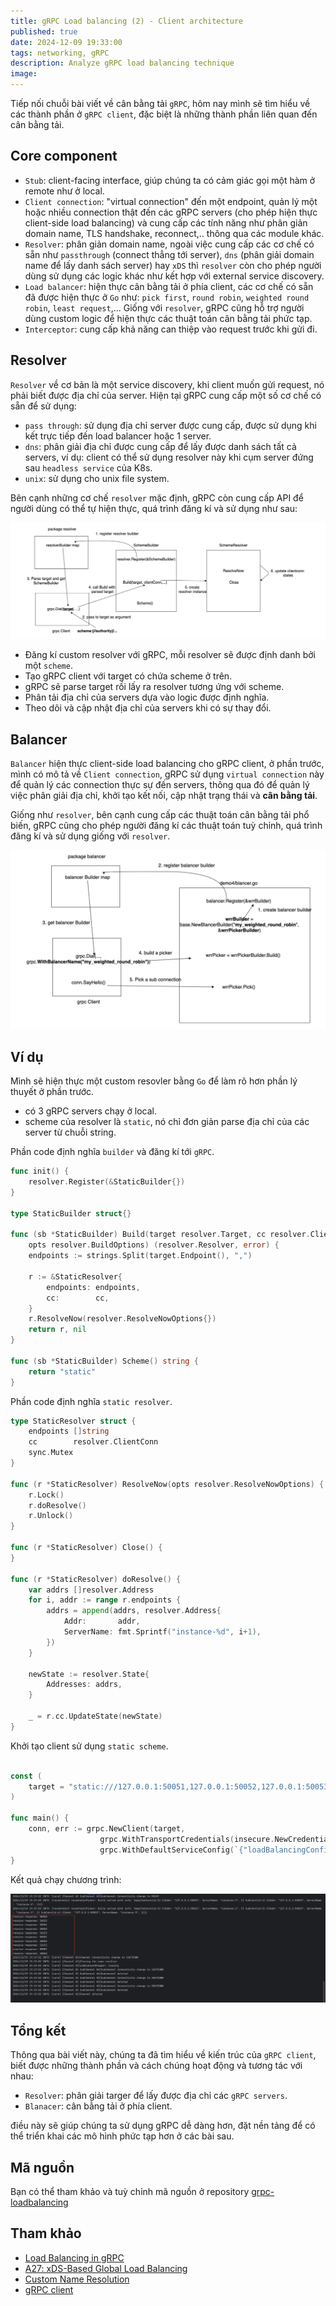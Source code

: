 ```yaml
---
title: gRPC Load balancing (2) - Client architecture
published: true
date: 2024-12-09 19:33:00
tags: networking, gRPC
description: Analyze gRPC load balancing technique
image:
---
```


Tiếp nối chuỗi bài viết về cân bằng tải `gRPC`, hôm nay mình sẽ tìm hiểu về các thành phần ở `gRPC client`, đặc biệt là những thành phần liên quan đến cân bằng tải.

## Core component

- `Stub`: client-facing interface, giúp chúng ta có cảm giác gọi một hàm ở remote như ở local.
- `Client connection`: "virtual connection" đến một endpoint, quản lý một hoặc nhiều connection thật đến các gRPC servers (cho phép hiện thực client-side load balancing) và cung cấp các tính năng như phân giản domain name, TLS handshake, reconnect,.. thông qua các module khác.
- `Resolver`: phân giản domain name, ngoài việc cung cấp các cơ chế có sẵn như `passthrough` (connect thẳng tới server), `dns` (phân giải domain name để lấy danh sách server) hay `xDS` thì `resolver` còn cho phép người dùng sử dụng các logic khác như kết hợp với external service discovery.
- `Load balancer`: hiện thực cân bằng tải ở phía client, các cơ chế có sẵn đã được hiện thực ở `Go` như: `pick first`, `round robin`, `weighted round robin`, `least request`,... Giống với `resolver`, gRPC cũng hỗ trợ người dùng custom logic để hiện thực các thuật toán cân bằng tải phức tạp. 
- `Interceptor`: cung cấp khả năng can thiệp vào request trước khi gửi đi.


## Resolver

`Resolver` về cơ bản là một service discovery, khi client muốn gửi request, nó phải biết được địa chỉ của server. Hiện tại gRPC cung cấp một số cơ chế có sẵn để sử dụng:
- `pass through`: sử dụng địa chỉ server được cung cấp, được sử dụng khi kết trực tiếp đến load balancer hoặc 1 server.
- `dns`: phân giải địa chỉ được cung cấp để lấy được danh sách tất cả servers, ví dụ: client có thể sử dụng resolver này khi cụm server đứng sau `headless service` của K8s.
- `unix`: sử dụng cho unix file system.

Bên cạnh những cơ chế `resolver` mặc định, gRPC còn cung cấp API để người dùng có thể tự hiện thực, quá trình đăng kí và sử dụng như sau:

![grpc-resolver](img/grpc-resolver.png)

- Đăng kí custom resolver với gRPC, mỗi resolver sẽ được định danh bởi một `scheme`.
- Tạo gRPC client với target có chứa scheme ở trên.
- gRPC sẽ parse target rồi lấy ra resolver tương ứng với scheme.
- Phân tải địa chỉ của servers dựa vào logic được định nghĩa.
- Theo dõi và cập nhật địa chỉ của servers khi có sự thay đổi.

## Balancer

`Balancer` hiện thực client-side load balancing cho gRPC client, ở phần trước, mình có mô tả về `Client connection`, gRPC sử dụng `virtual connection` này để quản lý các connection thực sự đến servers, thông qua đó để quản lý việc phân giải địa chỉ, khởi tạo kết nối, cập nhật trạng thái và **cân bằng tải**.

Giống như `resolver`, bên cạnh cung cấp các thuật toán cân bằng tải phổ biến, gRPC cũng cho phép người đăng kí các thuật toán tuỳ chỉnh, quá trình đăng kí và sử dụng giống với `resolver`.

![grpc-resolver](img/grpc-balancer.png)

## Ví dụ

Mình sẽ hiện thực một custom resovler bằng `Go` để làm rõ hơn phần lý thuyết ở phần trước.

- có 3 gRPC servers chạy ở local.
- scheme của resolver là `static`, nó chỉ đơn giản parse địa chỉ của các server từ chuỗi string.

Phần code định nghĩa `builder` và đăng kí tới `gRPC`.

```go
func init() {
	resolver.Register(&StaticBuilder{})
}

type StaticBuilder struct{}

func (sb *StaticBuilder) Build(target resolver.Target, cc resolver.ClientConn,
	opts resolver.BuildOptions) (resolver.Resolver, error) {
	endpoints := strings.Split(target.Endpoint(), ",")

	r := &StaticResolver{
		endpoints: endpoints,
		cc:        cc,
	}
	r.ResolveNow(resolver.ResolveNowOptions{})
	return r, nil
}

func (sb *StaticBuilder) Scheme() string {
	return "static"
}
```

Phần code định nghĩa `static resolver`.

```go
type StaticResolver struct {
	endpoints []string
	cc        resolver.ClientConn
	sync.Mutex
}

func (r *StaticResolver) ResolveNow(opts resolver.ResolveNowOptions) {
	r.Lock()
	r.doResolve()
	r.Unlock()
}

func (r *StaticResolver) Close() {
}

func (r *StaticResolver) doResolve() {
	var addrs []resolver.Address
	for i, addr := range r.endpoints {
		addrs = append(addrs, resolver.Address{
			Addr:       addr,
			ServerName: fmt.Sprintf("instance-%d", i+1),
		})
	}

	newState := resolver.State{
		Addresses: addrs,
	}

	_ = r.cc.UpdateState(newState)
}
```

Khởi tạo client sử dụng `static scheme`. 

```go

const (
	target = "static:///127.0.0.1:50051,127.0.0.1:50052,127.0.0.1:50053"
)

func main() {
    conn, err := grpc.NewClient(target, 
                    grpc.WithTransportCredentials(insecure.NewCredentials()),
                    grpc.WithDefaultServiceConfig(`{"loadBalancingConfig": [{"round_robin":{}}]}`))
}
```

Kết quả chạy chương trình:

![grpc-static-resolver-result.png](img/grpc-static-resolver-result.png)

## Tổng kết

Thông qua bài viết này, chúng ta đã tìm hiểu về kiến trúc của `gRPC client`, biết được những thành phần và cách chúng hoạt động và tương tác với nhau:
- `Resolver`: phân giải targer để lấy được địa chỉ các `gRPC servers`.
- `Blanacer`: cân bằng tải ở phía client.

điều này sẽ giúp chúng ta sử dụng gRPC dễ dàng hơn, đặt nền tảng để có thể triển khai các mô hình phức tạp hơn ở các bài sau.

## Mã nguồn

Bạn có thể tham khảo và tuỳ chỉnh mã nguồn ở repository [grpc-loadbalancing](https://github.com/dntam00/grpc-loadbalancing/tree/main/static-resolver)


## Tham khảo

- [Load Balancing in gRPC](https://github.com/grpc/grpc/blob/master/doc/load-balancing.md)
- [A27: xDS-Based Global Load Balancing](https://github.com/grpc/proposal/blob/master/A27-xds-global-load-balancing.md)
- [Custom Name Resolution](https://grpc.io/docs/guides/custom-name-resolution/)
- [gRPC client](https://www.sobyte.net/post/2022-03/golang-grpc/)
